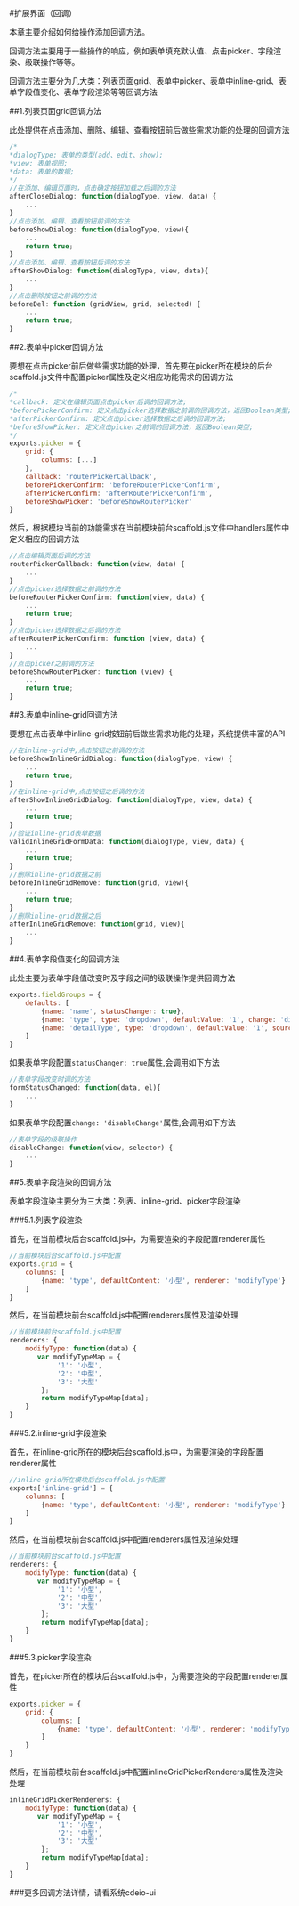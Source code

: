#扩展界面（回调）

本章主要介绍如何给操作添加回调方法。

回调方法主要用于一些操作的响应，例如表单填充默认值、点击picker、字段渲染、级联操作等等。

回调方法主要分为几大类：列表页面grid、表单中picker、表单中inline-grid、表单字段值变化、表单字段渲染等等回调方法

##1.列表页面grid回调方法

此处提供在点击添加、删除、编辑、查看按钮前后做些需求功能的处理的回调方法
```javascript
/*
*dialogType: 表单的类型(add、edit、show);
*view: 表单视图;
*data: 表单的数据;
*/
//在添加、编辑页面时，点击确定按钮加载之后调的方法
afterCloseDialog: function(dialogType, view, data) {
    ...
}
//点击添加、编辑、查看按钮前调的方法
beforeShowDialog: function(dialogType, view){
    ...
    return true;
}
//点击添加、编辑、查看按钮后调的方法
afterShowDialog: function(dialogType, view, data){
    ...
}
//点击删除按钮之前调的方法
beforeDel: function (gridView, grid, selected) {
    ...
    return true;
}
```

##2.表单中picker回调方法

要想在点击picker前后做些需求功能的处理，首先要在picker所在模块的后台scaffold.js文件中配置picker属性及定义相应功能需求的回调方法
```javascript
/*
*callback: 定义在编辑页面点击picker后调的回调方法;
*beforePickerConfirm: 定义点击picker选择数据之前调的回调方法，返回Boolean类型;
*afterPickerConfirm: 定义点击picker选择数据之后调的回调方法;
*beforeShowPicker: 定义点击picker之前调的回调方法，返回Boolean类型;
*/
exports.picker = {
    grid: {
        columns: [...]
    },
    callback: 'routerPickerCallback',
    beforePickerConfirm: 'beforeRouterPickerConfirm',
    afterPickerConfirm: 'afterRouterPickerConfirm',
    beforeShowPicker: 'beforeShowRouterPicker'
}
```
然后，根据模块当前的功能需求在当前模块前台scaffold.js文件中handlers属性中定义相应的回调方法

```javascript
//点击编辑页面后调的方法
routerPickerCallback: function(view, data) {
    ...
}
//点击picker选择数据之前调的方法
beforeRouterPickerConfirm: function(view, data) {
    ...
    return true;
}
//点击picker选择数据之后调的方法
afterRouterPickerConfirm: function (view, data) {
    ...
}
//点击picker之前调的方法
beforeShowRouterPicker: function (view) {
    ...
    return true;
}
```

##3.表单中inline-grid回调方法

要想在点击表单中inline-grid按钮前后做些需求功能的处理，系统提供丰富的API

```javascript
//在inline-grid中,点击按钮之前调的方法
beforeShowInlineGridDialog: function(dialogType, view) {
    ...
    return true;
}
//在inline-grid中,点击按钮之后调的方法
afterShowInlineGridDialog: function(dialogType, view, data) {
    ...
    return true;
}
//验证inline-grid表单数据
validInlineGridFormData: function(dialogType, view, data) {
    ...
    return true;
}
//删除inline-grid数据之前
beforeInlineGridRemove: function(grid, view){
    ...
    return true;
}
//删除inline-grid数据之后
afterInlineGridRemove: function(grid, view){
    ...
}
```

##4.表单字段值变化的回调方法

此处主要为表单字段值改变时及字段之间的级联操作提供回调方法

```javascript
exports.fieldGroups = {
    defaults: [
        {name: 'name', statusChanger: true},
        {name: 'type', type: 'dropdown', defaultValue: '1', change: 'disableChange', source: [...]},
        {name: 'detailType', type: 'dropdown', defaultValue: '1', source: [...]}
    ]
}
```

如果表单字段配置`statusChanger: true`属性,会调用如下方法

```javascript
//表单字段改变时调的方法
formStatusChanged: function(data, el){
    ...
}
```

如果表单字段配置`change: 'disableChange'`属性,会调用如下方法

```javascript
//表单字段的级联操作
disableChange: function(view, selector) {
    ...
}
```

##5.表单字段渲染的回调方法

表单字段渲染主要分为三大类：列表、inline-grid、picker字段渲染

###5.1.列表字段渲染

首先，在当前模块后台scaffold.js中，为需要渲染的字段配置renderer属性

```javascript
//当前模块后台scaffold.js中配置
exports.grid = {
    columns: [
        {name: 'type', defaultContent: '小型', renderer: 'modifyType'}
    ]
}
```

然后，在当前模块前台scaffold.js中配置renderers属性及渲染处理

```javascript
//当前模块前台scaffold.js中配置
renderers: {
    modifyType: function(data) {
       var modifyTypeMap = {
            '1': '小型',
            '2': '中型',
            '3': '大型'
        };
        return modifyTypeMap[data];
    }
}
```

###5.2.inline-grid字段渲染

首先，在inline-grid所在的模块后台scaffold.js中，为需要渲染的字段配置renderer属性

```javascript
//inline-grid所在模块后台scaffold.js中配置
exports['inline-grid'] = {
    columns: [
        {name: 'type', defaultContent: '小型', renderer: 'modifyType'}
    ]
}
```

然后，在当前模块前台scaffold.js中配置renderers属性及渲染处理

```javascript
//当前模块前台scaffold.js中配置
renderers: {
    modifyType: function(data) {
       var modifyTypeMap = {
            '1': '小型',
            '2': '中型',
            '3': '大型'
        };
        return modifyTypeMap[data];
    }
}
```

###5.3.picker字段渲染

首先，在picker所在的模块后台scaffold.js中，为需要渲染的字段配置renderer属性

```javascript
exports.picker = {
    grid: {
        columns: [
            {name: 'type', defaultContent: '小型', renderer: 'modifyType'}
        ]
    }
}
```

然后，在当前模块前台scaffold.js中配置inlineGridPickerRenderers属性及渲染处理

```javascript
inlineGridPickerRenderers: {
    modifyType: function(data) {
       var modifyTypeMap = {
            '1': '小型',
            '2': '中型',
            '3': '大型'
        };
        return modifyTypeMap[data];
    }
}
```

###更多回调方法详情，请看系统cdeio-ui


